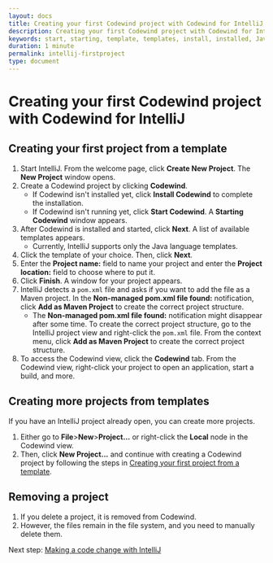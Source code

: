 ```yaml
---
layout: docs
title: Creating your first Codewind project with Codewind for IntelliJ
description: Creating your first Codewind project with Codewind for IntelliJ
keywords: start, starting, template, templates, install, installed, Java, location, locations, field, name, file, files, notification, notifications, pom.xml, structure, Maven, view, views, application, open, build, local, remove, removing, delete, deleting, system, change, changes, changing
duration: 1 minute
permalink: intellij-firstproject
type: document
---
```


# Creating your first Codewind project with Codewind for IntelliJ

## Creating your first project from a template
1. Start IntelliJ. From the welcome page, click **Create New Project**. The **New Project** window opens.
2. Create a Codewind project by clicking **Codewind**.
   - If Codewind isn't installed yet, click **Install Codewind** to complete the installation.
   - If Codewind isn't running yet, click **Start Codewind**. A **Starting Codewind** window appears.
3. After Codewind is installed and started, click **Next**. A list of available templates appears.
   - Currently, IntelliJ supports only the Java language templates.
4. Click the template of your choice. Then, click **Next**.
5. Enter the **Project name:** field to name your project and enter the **Project location:** field to choose where to put it.
6. Click **Finish**. A window for your project appears.
7. IntelliJ detects a `pom.xml` file and asks if you want to add the file as a Maven project. In the **Non-managed pom.xml file found:** notification, click **Add as Maven Project** to create the correct project structure.
   - The **Non-managed pom.xml file found:** notification might disappear after some time. To create the correct project structure, go to the IntelliJ project view and right-click the `pom.xml` file. From the context menu, click **Add as Maven Project** to create the correct project structure.
8. To access the Codewind view, click the **Codewind** tab. From the Codewind view, right-click your project to open an application, start a build, and more.

## Creating more projects from templates
If you have an IntelliJ project already open, you can create more projects.
1. Either go to **File**>**New**>**Project...** or right-click the **Local** node in the Codewind view.
2. Then, click **New Project...** and continue with creating a Codewind project by following the steps in [Creating your first project from a template](#creating-your-first-project-from-a-template).

## Removing a project
1. If you delete a project, it is removed from Codewind.
2. However, the files remain in the file system, and you need to manually delete them.

Next step: [Making a code change with IntelliJ](intellij-codechange.html)
